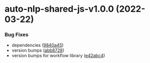 # auto-nlp-shared-js-v1.0.0 (2022-03-22)


### Bug Fixes

* dependencies ([9840a45](https://github.com/fhswf/tagflip-autonlp/commit/9840a45fef6e92046f2f110e3444b246c88861fd))
* version bumps ([abb8728](https://github.com/fhswf/tagflip-autonlp/commit/abb87286969da70bb6b54b0794fef7629ec63bfe))
* version bumps for workflow library ([e42abc4](https://github.com/fhswf/tagflip-autonlp/commit/e42abc4b7156a611195d65a15297f312c43819dd))

